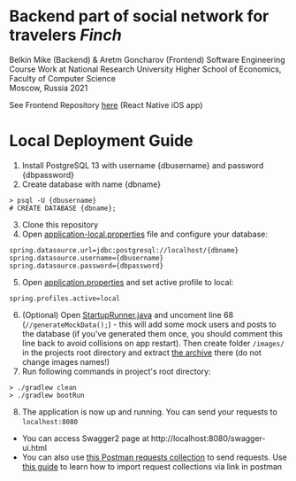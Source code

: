 # Backend part of social network for travelers *Finch*
Belkin Mike (Backend) & Aretm Goncharov (Frontend) Software Engineering Course Work at National Research University Higher School of Economics, Faculty of Computer Science  
Moscow, Russia
2021

See Frontend Repository [here](https://github.com/artemgoncharov2000/finch-frontend) (React Native iOS app)

# Local Deployment Guide
1. Install PostgreSQL 13 with username {dbusername} and password {dbpassword}
2. Create database with name {dbname}
```
> psql -U {dbusername}
# CREATE DATABASE {dbname};
```
3. Clone this repository
4. Open [application-local.properties](/src/main/resources/application-local.properties) file and configure your database:
```
spring.datasource.url=jdbc:postgresql://localhost/{dbname}
spring.datasource.username={dbusername}
spring.datasource.password={dbpassword}
```
5. Open [application.properties](/src/main/resources/application.properties) and set active profile to local:
```
spring.profiles.active=local
```
6. (Optional) Open [StartupRunner.java](/src/main/java/com/belkin/finch_backend/StartupRunner.java) and uncoment line 68 (`//generateMockData();`) - this will add some mock users and posts to the database (if you've generated them once, you should comment this line back to avoid collisions on app restart). Then create folder `/images/` in the projects root directory and extract [the archive](https://drive.google.com/file/d/1yVZ5cDrihbPl04S8nOkYzb_ApN8k_yv0/view?usp=sharing) there (do not change images names!)
7. Run following commands in project's root directory:
```
> ./gradlew clean
> ./gradlew bootRun
```
8. The application is now up and running. You can send your requests to `localhost:8080`
* You can access Swagger2 page at http://localhost:8080/swagger-ui.html
* You can also use [this Postman requests collection](https://www.getpostman.com/collections/28eb112cd9b89d0bc730) to send requests. Use [this guide](https://kb.datamotion.com/?ht_kb=postman-instructions-for-exporting-and-importing) to learn how to import request collections via link in postman

